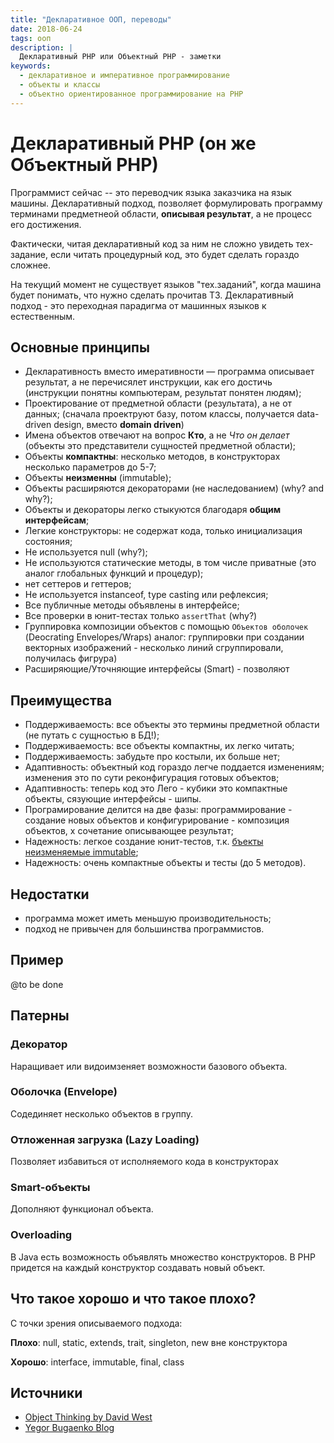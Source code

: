 ```yaml
---
title: "Декларативное ООП, переводы"
date: 2018-06-24
tags: ооп
description: |
  Декларативный PHP или Объектный PHP - заметки
keywords:
  - декларативное и императивное программирование
  - объекты и классы
  - объектно ориентированное программирование на PHP
---
```


# Декларативный PHP (он же Объектный PHP)

Программист сейчас -- это переводчик языка заказчика на язык машины.
Декларативный подход, позволяет формулировать программу терминами предметнеой области, 
**описывая результат**, а не процесс его достижения.

Фактически, читая декларативный код за ним не сложно увидеть тех-задание,
если читать процедурный код, это будет сделать гораздо сложнее.

На текущий момент не существует языков "тех.заданий", когда машина будет
понимать, что нужно сделать прочитав ТЗ. Декларативный подход - это переходная
парадигма от машинных языков к естественным.

## Основные принципы

- Декларативность вместо имеративности &mdash; программа описывает результат, а не перечисялет инструкции, как его достичь
(инструкции понятны компьютерам, результат понятен людям);
- Проектирование от предметной области (результата), а не от данных; (сначала проектруют базу, потом классы,
получается data-driven design, вместо **domain driven**)
- Имена объектов отвечают на вопрос **Кто**, а не _Что он делает_ (объекты это представители сущностей предметной области);
- Объекты **компактны**: несколько методов, в конструкторах несколько параметров до 5-7;
- Объекты **неизменны** (immutable);
- Объекты расширяются декораторами (не наследованием) (why? and why?);
- Объекты и декораторы легко стыкуются благодаря **общим интерфейсам**;
- Легкие конструкторы: не содержат кода, только инициализация состояния;
- Не используется null (why?);
- Не используются статические методы, в том числе приватные (это аналог глобальных функций и процедур);
- нет сеттеров и геттеров;
- Не используется instanceof, type casting или рефлексия;
- Все публичные методы объявлены в интерфейсе;
- Все проверки в юнит-тестах только ``assertThat`` (why?)
- Группировка композиции объектов с помощью ``Объектов оболочек`` (Deocrating Envelopes/Wraps)
аналог: группировки при создании векторных изображений - несколько линий сгруппировали, получилась фигрура)
- Расширяющие/Уточняющие интерфейсы (Smart) - позволяют 

## Преимущества

- Поддерживаемость: все объекты это термины предметной области (не путать с сущностью в БД!);
- Поддерживаемость: все объекты компактны, их легко читать;
- Поддерживаемость: забудьте про костыли, их больше нет;
- Адаптивность: объектный код гораздо легче поддается изменениям; изменения это по сути реконфигурация готовых объектов;
- Адаптивность: теперь код это Лего - кубики это компактные объекты, сязующие интерфейсы - шипы.
- Програмирование делится на две фазы: программирование - создание новых объектов и конфигурирование - композиция объектов, х сочетание описывающее результат;
- Надежность: легкое создание юнит-тестов, т.к. [бъекты неизменяемые immutable](https://wiki.php.net/rfc/immutability);
- Надежность: очень компактные объекты и тесты (до 5 методов).

## Недостатки

- программа может иметь меньшую производительность;
- подход не привычен для большинства программистов.
  
## Пример

@to be done

## Патерны

### Декоратор 

Наращивает или видоимзеняет возможности базового объекта.

### Оболочка (Envelope)

Содединяет несколько объектов в группу.

### Отложенная загрузка (Lazy Loading)

Позволяет избавиться от исполняемого кода в конструкторах

### Smart-объекты

Дополняют функционал объекта.

### Overloading

В Java есть возможность объявлять множество конструкторов.
В PHP придется на каждый конструктор создавать новый объект.


## Что такое хорошо и что такое плохо?

С точки зрения описываемого подхода:

**Плохо**: null, static, extends, trait, singleton, new вне конструктора

**Хорошо**: interface, immutable, final, class


## Источники

- [Object Thinking by David West](https://read.amazon.com/kp/embed?asin=B00JDMPOKM&preview=newtab&linkCode=kpe&ref_=cm_sw_r_kb_dp_GG2lBbQ6SRBHK&tag=agdp-20)
- [Yegor Bugaenko Blog](https://www.yegor256.com/)
